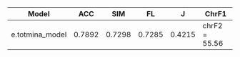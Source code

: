 | Model | ACC | SIM | FL | J | ChrF1 |
| ----- | --- | --- | -- | - | ---- |
e.totmina_model|0.7892|0.7298|0.7285|0.4215|chrF2 = 55.56|
